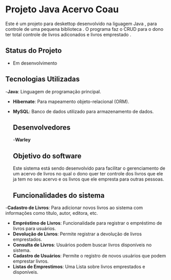 # Projeto Java Acervo Coau 

Este é um projeto para deskettop desenvolvido na liguagem Java , para controle de uma pequena biblioteca .
O programa faz o CRUD para o dono ter total controle de livros adiconados e livros emprestado .
## Status do Projeto
- Em desenvolvimento
## Tecnologias Utilizadas
-**Java**: Linguagem de programação principal.
- **Hibernate**: Para mapeamento objeto-relacional (ORM).
- **MySQL**: Banco de dados utilizado para armazenamento de dados.


  ## Desenvolvedores
  -**Warley**
  ## Objetivo do software
    Este sistema está sendo desenvolvido para facilitar o gerenciamento de um acervo de livros no qual o dono quer ter controle dos livros que ele ja tem no seu acervo
    e os livros que ele empresta para outras pessoas.
  ## Funcionalidades do sistema
-**Cadastro de Livros**: Para adicionar novos livros ao sistema com informações como título, autor, editora, etc.
- **Empréstimo de Livros**: Funcionalidade para registrar o empréstimo de livros para usuários.
- **Devolução de Livros**: Permite registrar a devolução de livros emprestados.
- **Consulta de Livros**: Usuários podem buscar livros disponíveis no sistema.
- **Cadastro de Usuários**: Permite o registro de novos usuários que podem emprestar livros.
- **Listas de Emprestimos**: Uma Lista sobre livros emprestados e disponíveis.

  
    
